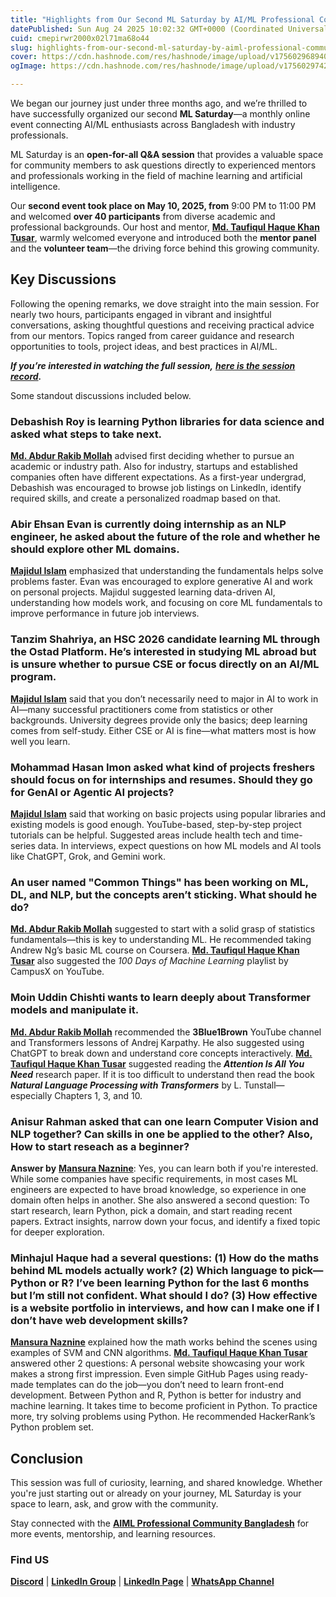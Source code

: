 ```yaml
---
title: "Highlights from Our Second ML Saturday by AI/ML Professional Community Bangladesh"
datePublished: Sun Aug 24 2025 10:02:32 GMT+0000 (Coordinated Universal Time)
cuid: cmepirwr2000x02l71ma68o44
slug: highlights-from-our-second-ml-saturday-by-aiml-professional-community-bangladesh
cover: https://cdn.hashnode.com/res/hashnode/image/upload/v1756029689402/d9fe8199-3f2c-4852-b2e7-fc4dc76128b5.webp
ogImage: https://cdn.hashnode.com/res/hashnode/image/upload/v1756029742131/15a2f98e-2316-4786-8f7e-2b001b72a483.webp

---
```


We began our journey just under three months ago, and we’re thrilled to have successfully organized our second **ML Saturday**—a monthly online event connecting AI/ML enthusiasts across Bangladesh with industry professionals.

ML Saturday is an **open-for-all Q&A session** that provides a valuable space for community members to ask questions directly to experienced mentors and professionals working in the field of machine learning and artificial intelligence.

Our **second event took place on May 10, 2025, from** 9:00 PM to 11:00 PM and welcomed **over 40 participants** from diverse academic and professional backgrounds. Our host and mentor, [**Md. Taufiqul Haque Khan Tusar**](https://www.linkedin.com/in/taufiq-khan-tusar/), warmly welcomed everyone and introduced both the **mentor panel** and the **volunteer team**—the driving force behind this growing community.

## **Key Discussions**

Following the opening remarks, we dove straight into the main session. For nearly two hours, participants engaged in vibrant and insightful conversations, asking thoughtful questions and receiving practical advice from our mentors. Topics ranged from career guidance and research opportunities to tools, project ideas, and best practices in AI/ML.

***If you’re interested in watching the full session,*** [***here is the session record***](https://youtu.be/YMMlU8y4PH4?si=w6h8MZsAODd8KsGq)***.***

Some standout discussions included below.

### **Debashish Roy is learning Python libraries for data science and asked what steps to take next.**

[**Md. Abdur Rakib Mollah**](https://www.linkedin.com/in/abdurrakibmollah/) advised first deciding whether to pursue an academic or industry path. Also for industry, startups and established companies often have different expectations. As a first-year undergrad, Debashish was encouraged to browse job listings on LinkedIn, identify required skills, and create a personalized roadmap based on that.

### **Abir Ehsan Evan is currently doing internship as an NLP engineer, he asked about the future of the role and whether he should explore other ML domains.**

[**Majidul Islam**](https://www.linkedin.com/in/majidulislammurad/) emphasized that understanding the fundamentals helps solve problems faster. Evan was encouraged to explore generative AI and work on personal projects. Majidul suggested learning data-driven AI, understanding how models work, and focusing on core ML fundamentals to improve performance in future job interviews.

### **Tanzim Shahriya, an HSC 2026 candidate learning ML through the Ostad Platform. He’s interested in studying ML abroad but is unsure whether to pursue CSE or focus directly on an AI/ML program.**

[**Majidul Islam**](https://www.linkedin.com/in/majidulislammurad/) said that you don’t necessarily need to major in AI to work in AI—many successful practitioners come from statistics or other backgrounds. University degrees provide only the basics; deep learning comes from self-study. Either CSE or AI is fine—what matters most is how well you learn.

### **Mohammad Hasan Imon asked what kind of projects freshers should focus on for internships and resumes. Should they go for GenAI or Agentic AI projects?**

[**Majidul Islam**](https://www.linkedin.com/in/majidulislammurad/) said that working on basic projects using popular libraries and existing models is good enough. YouTube-based, step-by-step project tutorials can be helpful. Suggested areas include health tech and time-series data. In interviews, expect questions on how ML models and AI tools like ChatGPT, Grok, and Gemini work.

### **An user named "Common Things" has been working on ML, DL, and NLP, but the concepts aren’t sticking. What should he do?**

[**Md. Abdur Rakib Mollah**](https://www.linkedin.com/in/abdurrakibmollah/) suggested to start with a solid grasp of statistics fundamentals—this is key to understanding ML. He recommended taking Andrew Ng’s basic ML course on Coursera. [**Md. Taufiqul Haque Khan Tusar**](https://www.linkedin.com/in/taufiq-khan-tusar/) also suggested the *100 Days of Machine Learning* playlist by CampusX on YouTube.

### **Moin Uddin Chishti wants to learn deeply about Transformer models and manipulate it.**

[**Md. Abdur Rakib Mollah**](https://www.linkedin.com/in/abdurrakibmollah/) recommended the **3Blue1Brown** YouTube channel and Transformers lessons of Andrej Karpathy. He also suggested using ChatGPT to break down and understand core concepts interactively. [**Md. Taufiqul Haque Khan Tusar**](https://www.linkedin.com/in/taufiq-khan-tusar/) suggested reading the ***Attention Is All You Need*** research paper. If it is too difficult to understand then read the book ***Natural Language Processing with Transformers*** by L. Tunstall—especially Chapters 1, 3, and 10.

### **Anisur Rahman asked that can one learn Computer Vision and NLP together? Can skills in one be applied to the other? Also, How to start reseach as a beginner?**

**Answer by** [**Mansura Naznine**](https://www.linkedin.com/in/mansura-naznine/): Yes, you can learn both if you're interested. While some companies have specific requirements, in most cases ML engineers are expected to have broad knowledge, so experience in one domain often helps in another. She also answered a second question: To start research, learn Python, pick a domain, and start reading recent papers. Extract insights, narrow down your focus, and identify a fixed topic for deeper exploration.

### **Minhajul Haque had a several questions: (1) How do the maths behind ML models actually work? (2) Which language to pick—Python or R? I’ve been learning Python for the last 6 months but I’m still not confident. What should I do? (3) How effective is a website portfolio in interviews, and how can I make one if I don’t have web development skills?**

[**Mansura Naznine**](https://www.linkedin.com/in/mansura-naznine/) explained how the math works behind the scenes using examples of SVM and CNN algorithms. [**Md. Taufiqul Haque Khan Tusar**](https://www.linkedin.com/in/taufiq-khan-tusar/) answered other 2 questions: A personal website showcasing your work makes a strong first impression. Even simple GitHub Pages using ready-made templates can do the job—you don’t need to learn front-end development. Between Python and R, Python is better for industry and machine learning. It takes time to become proficient in Python. To practice more, try solving problems using Python. He recommended HackerRank’s Python problem set.

## **Conclusion**

This session was full of curiosity, learning, and shared knowledge. Whether you're just starting out or already on your journey, ML Saturday is your space to learn, ask, and grow with the community.

Stay connected with the [**AIML Professional Community Bangladesh**](https://www.linkedin.com/company/aiml-professional-community-bangladesh/) for more events, mentorship, and learning resources.

### **Find US**

[**Discord**](https://discord.gg/6Ydc47ne2Q) | [**LinkedIn Group**](https://www.linkedin.com/groups/14270358/) | [**LinkedIn Page**](https://www.linkedin.com/company/aiml-professional-community-bangladesh/) | [**WhatsApp Channel**](https://whatsapp.com/channel/0029Vb5P09a8kyyQoyy53v0z)